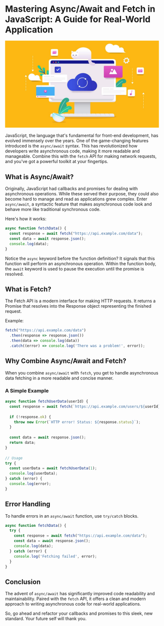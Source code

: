# Mastering Async/Await and Fetch in JavaScript: A Guide for Real-World Application
![Image](./assets/img/async-fetch.jpg)

JavaScript, the language that's fundamental for front-end development, has evolved immensely over the years. One of the game-changing features introduced is the `async/await` syntax. This has revolutionized how developers write asynchronous code, making it more readable and manageable. Combine this with the `fetch` API for making network requests, and you've got a powerful toolkit at your fingertips.

## What is Async/Await?

Originally, JavaScript had callbacks and promises for dealing with asynchronous operations. While these served their purpose, they could also become hard to manage and read as applications grew complex. Enter `async/await`, a syntactic feature that makes asynchronous code look and behave more like traditional synchronous code.

Here's how it works:

```javascript
async function fetchData() {
  const response = await fetch("https://api.example.com/data");
  const data = await response.json();
  console.log(data);
}
```

Notice the `async` keyword before the function definition? It signals that this function will perform an asynchronous operation. Within the function body, the `await` keyword is used to pause the execution until the promise is resolved.

## What is Fetch?

The Fetch API is a modern interface for making HTTP requests. It returns a Promise that resolves into the Response object representing the finished request.

Example:

```javascript
fetch("https://api.example.com/data")
  .then(response => response.json())
  .then(data => console.log(data))
  .catch((error) => console.log('There was a problem!', error));
```

## Why Combine Async/Await and Fetch?

When you combine `async/await` with `fetch`, you get to handle asynchronous data fetching in a more readable and concise manner. 

### A Simple Example

```javascript
async function fetchUserData(userId) {
  const response = await fetch(`https://api.example.com/users/${userId}`);
  
  if (!response.ok) {
    throw new Error(`HTTP error! Status: ${response.status}`);
  }
  
  const data = await response.json();
  return data;
}

// Usage
try {
  const userData = await fetchUserData(1);
  console.log(userData);
} catch (error) {
  console.log(error);
}
```

## Error Handling

To handle errors in an `async/await` function, use `try/catch` blocks.

```javascript
async function fetchData() {
  try {
    const response = await fetch("https://api.example.com/data");
    const data = await response.json();
    console.log(data);
  } catch (error) {
    console.log('Fetching failed', error);
  }
}
```

## Conclusion

The advent of `async/await` has significantly improved code readability and maintainability. Paired with the `fetch` API, it offers a clean and modern approach to writing asynchronous code for real-world applications.

So, go ahead and refactor your callbacks and promises to this sleek, new standard. Your future self will thank you.
